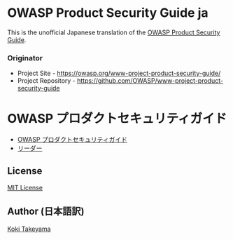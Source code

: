 # OWASP Product Security Guide ja

This is the unofficial Japanese translation of the [OWASP Product Security Guide](https://github.com/OWASP/www-project-product-security-guide).

### Originator

- Project Site - <https://owasp.org/www-project-product-security-guide/>
- Project Repository - <https://github.com/OWASP/www-project-product-security-guide>

# OWASP プロダクトセキュリティガイド

* [OWASP プロダクトセキュリティガイド](Document/index.md)
* [リーダー](Document/leaders.md)

## License

[MIT License](https://opensource.org/license/mit/)

## Author (日本語訳)

[Koki Takeyama](https://github.com/coky-t)
